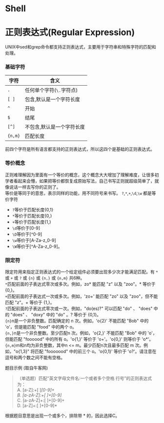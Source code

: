 
# Shell


# 正则表达式(Regular Expression)
UNIX中sed和grep命令都支持正则表达式，主要用于字符串和特殊字符的匹配和处理。

### 基础字符
|字符|含义|
|--|--|
|`.`|任何单个字符(`\.`字符点)|
|`[ ]`|包含,默认是一个字符长度|
|`^`|开始|
|`$`|结尾|
|`[^]`|不包含,默认是一个字符长度|
|`{n,m}`|匹配长度|

前四个字符是所有语言都支持的正则表达式，所以这四个是基础的正则表达式。

### 等价概念
正则难理解因为里面有一个等价的概念，这个概念大大增加了理解难度，让很多初学者看起来会懵，如果把等价都恢复成原始写法，自己书写正则就超级简单了，就像说话一样去写你的正则了。  
等价是等同于的意思，表示同样的功能，用不同符号来书写。
`?`,`*`,`+`,`\d`,`\w` 都是等价字符  
- `?`等价于匹配长度{0,1}
- `*`等价于匹配长度{0,}
- `+`等价于匹配长度{1,}
- `\d`等价于[0-9]
- `\D`等价于[^0-9]
- `\w`等价于[A-Za-z_0-9]
- `\W`等价于[^A-Za-z_0-9]。

### 限定符
限定符用来指定正则表达式的一个给定组件必须要出现多少次才能满足匹配。有 `*` 或 `+` 或 `?` 或 `{n}` 或 `{n,}` 或 `{n,m}` 共6种。  
`*`匹配前面的子表达式零次或多次。例如，zo* 能匹配 "z" 以及 "zoo"。* 等价于{0,}。  
`+`匹配前面的子表达式一次或多次。例如，'zo+' 能匹配 "zo" 以及 "zoo"，但不能匹配 "z"。+ 等价于 {1,}。  
`?`匹配前面的子表达式零次或一次。例如，"do(es)?" 可以匹配 "do" 、 "does" 中的 "does" 、 "doxy" 中的 "do" 。? 等价于 {0,1}。  
`{n}`n是一个非负整数。匹配确定的 n 次。例如，'o{2}' 不能匹配 "Bob" 中的 'o'，但是能匹配 "food" 中的两个 o。  
`{n,}`n是一个非负整数。至少匹配n 次。例如，'o{2,}' 不能匹配 "Bob" 中的 'o'，但能匹配 "foooood" 中的所有 o。'o{1,}' 等价于 'o+'。'o{0,}' 则等价于 'o*'。  
`{n,m}`m和n均为非负整数，其中n <= m。最少匹配n次且最多匹配 m 次。例如，"o{1,3}" 将匹配 "fooooood" 中的前三个 o。'o{0,1}' 等价于 'o?'。请注意在逗号和两个数之间不能有空格。  

题目示例 (取自牛客网)
> （单选题）匹配"英文字母文件名:一个或者多个空格 行号"的正则表达式为：  
> A. [a-Z]:+[ ]*[0-9]+  
> B. [a-zA-Z]:+[ ]+[0-9]*  
> C. [a-zA-Z]+:[ ]+[0-9]+  
> D. [a-Z]+:[ ]+[0-9]*  

根据题目意思是出现一个或多个，排除带 * 的，因此选择C。
